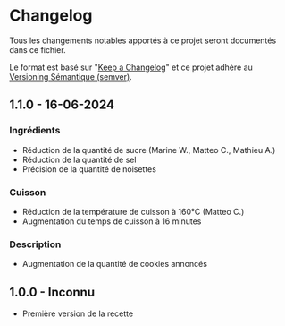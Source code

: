 # Changelog

Tous les changements notables apportés à ce projet seront documentés dans ce fichier.

Le format est basé sur "[Keep a Changelog](http://keepachangelog.com/en/1.0.0/)" et ce projet adhère au [Versioning Sémantique (semver)](http://semver.org/spec/v2.0.0.html).

## 1.1.0 - 16-06-2024

### Ingrédients

- Réduction de la quantité de sucre (Marine W., Matteo C., Mathieu A.)
- Réduction de la quantité de sel
- Précision de la quantité de noisettes

### Cuisson

- Réduction de la température de cuisson à 160°C (Matteo C.)
- Augmentation du temps de cuisson à 16 minutes

### Description

- Augmentation de la quantité de cookies annoncés

## 1.0.0 - Inconnu

- Première version de la recette
